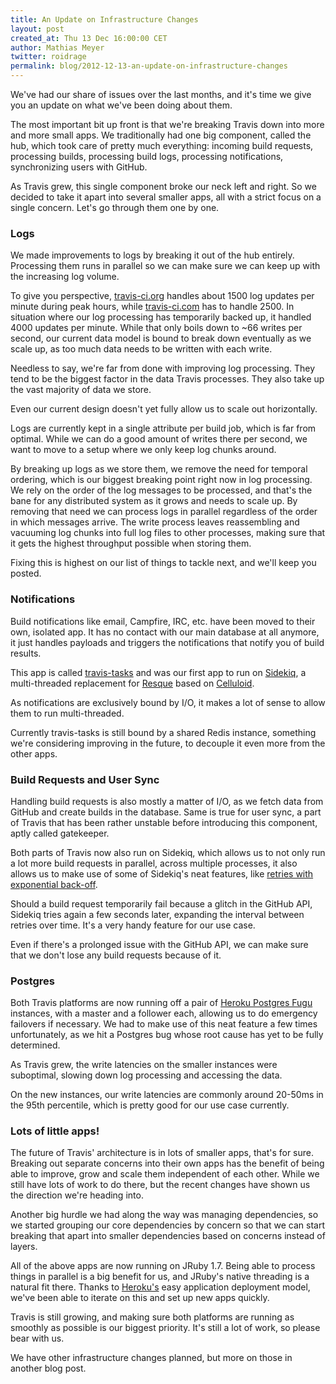 ```yaml
---
title: An Update on Infrastructure Changes
layout: post
created_at: Thu 13 Dec 16:00:00 CET
author: Mathias Meyer
twitter: roidrage
permalink: blog/2012-12-13-an-update-on-infrastructure-changes
---
```

We've had our share of issues over the last months, and it's time we give you an
update on what we've been doing about them.

The most important bit up front is that we're breaking Travis down into more and
more small apps. We traditionally had one big component, called the hub, which
took care of pretty much everything: incoming build requests, processing builds,
processing build logs, processing notifications, synchronizing users with
GitHub.

As Travis grew, this single component broke our neck left and right. So we
decided to take it apart into several smaller apps, all with a strict focus on a
single concern. Let's go through them one by one.

### Logs

We made improvements to logs by breaking it out of the hub entirely. Processing
them runs in parallel so we can make sure we can keep up with the increasing log
volume.

To give you perspective, [travis-ci.org](http://travis-ci.org) handles about
1500 log updates per minute during peak hours, while
[travis-ci.com](http://travis-ci.com) has to handle 2500. In situation where our
log processing has temporarily backed up, it handled 4000 updates per minute.
While that only boils down to ~66 writes per second, our current data
model is bound to break down eventually as we scale up, as too much data needs
to be written with each write.

Needless to say, we're far from done with improving log processing. They tend to
be the biggest factor in the data Travis processes. They also take up the vast
majority of data we store.

Even our current design doesn't yet fully allow us to scale out horizontally.

Logs are currently kept in a single attribute per build job, which is far from
optimal. While we can do a good amount of writes there per second, we want to
move to a setup where we only keep log chunks around.

By breaking up logs as we store them, we remove the need for temporal ordering,
which is our biggest breaking point right now in log processing. We rely on the
order of the log messages to be processed, and that's the bane for any
distributed system as it grows and needs to scale up. By removing that need we
can process logs in parallel regardless of the order in which messages arrive.
The write process leaves reassembling and vacuuming log chunks into full log
files to other processes, making sure that it gets the highest throughput
possible when storing them.

Fixing this is highest on our list of things to tackle next, and we'll keep you
posted.

### Notifications

Build notifications like email, Campfire, IRC, etc. have been moved to their
own, isolated app. It has no contact with our main database at all anymore, it
just handles payloads and triggers the notifications that notify you of build
results.

This app is called [travis-tasks](https://github.com/travis-ci/travis-tasks) and
was our first app to run on [Sidekiq](http://sidekiq.org), a multi-threaded
replacement for [Resque](https://github.com/defunkt/resque) based on
[Celluloid](http://celluloid.io).

As notifications are exclusively bound by I/O, it makes a lot of sense to allow
them to run multi-threaded.

Currently travis-tasks is still bound by a shared Redis instance, something
we're considering improving in the future, to decouple it even more from the
other apps.

### Build Requests and User Sync

Handling build requests is also mostly a matter of I/O, as we fetch data from
GitHub and create builds in the database. Same is true for user sync, a part of
Travis that has been rather unstable before introducing this component, aptly
called gatekeeper.

Both parts of Travis now also run on Sidekiq, which allows us to not only run a
lot more build requests in parallel, across multiple processes, it also allows
us to make use of some of Sidekiq's neat features, like [retries with exponential
back-off](https://github.com/mperham/sidekiq/wiki/Error-Handling).

Should a build request temporarily fail because a glitch in the GitHub API,
Sidekiq tries again a few seconds later, expanding the interval between retries
over time. It's a very handy feature for our use case.

Even if there's a prolonged issue with the GitHub API, we can make sure that we
don't lose any build requests because of it.

### Postgres

Both Travis platforms are now running off a pair of [Heroku Postgres
Fugu](http://postgres.heroku.com) instances, with a master and a follower each,
allowing us to do emergency failovers if necessary. We had to make use of this
neat feature a few times unfortunately, as we hit a Postgres bug whose root cause
has yet to be fully determined.

As Travis grew, the write latencies on the smaller instances were suboptimal,
slowing down log processing and accessing the data.

On the new instances, our write latencies are commonly around 20-50ms in the
95th percentile, which is pretty good for our use case currently.

### Lots of little apps!

The future of Travis' architecture is in lots of smaller apps, that's for
sure. Breaking out separate concerns into their own apps has the benefit of
being able to improve, grow and scale them independent of each other. While we
still have lots of work to do there, but the recent changes have shown us the
direction we're heading into.

Another big hurdle we had along the way was managing dependencies, so we started
grouping our core dependencies by concern so that we can start breaking that
apart into smaller dependencies based on concerns instead of layers.

All of the above apps are now running on JRuby 1.7. Being able to process things
in parallel is a big benefit for us, and JRuby's native threading is a natural
fit there. Thanks to [Heroku's](http://heroku.com) easy application deployment model,
we've been able to iterate on this and set up new apps quickly.

Travis is still growing, and making sure both platforms are running as smoothly
as possible is our biggest priority. It's still a lot of work, so please bear
with us.

We have other infrastructure changes planned, but more on those in another blog
post.
